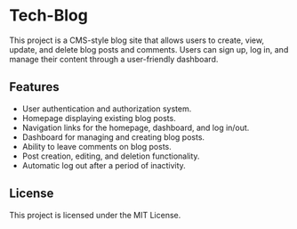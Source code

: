 # Tech-Blog
This project is a CMS-style blog site that allows users to create, view, update, and delete blog posts and comments. Users can sign up, log in, and manage their content through a user-friendly dashboard.

## Features
- User authentication and authorization system.
- Homepage displaying existing blog posts.
- Navigation links for the homepage, dashboard, and log in/out.
- Dashboard for managing and creating blog posts.
- Ability to leave comments on blog posts.
- Post creation, editing, and deletion functionality.
- Automatic log out after a period of inactivity.

## License
This project is licensed under the MIT License.

